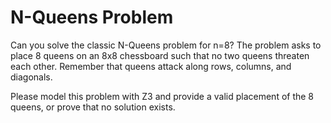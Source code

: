 # N-Queens Problem

Can you solve the classic N-Queens problem for n=8?
The problem asks to place 8 queens on an 8x8 chessboard such that no two queens threaten each other.
Remember that queens attack along rows, columns, and diagonals.

Please model this problem with Z3 and provide a valid placement of the 8 queens, or prove that no solution exists. 